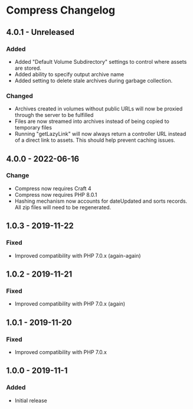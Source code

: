 # Compress Changelog

## 4.0.1 - Unreleased
### Added
- Added "Default Volume Subdirectory" settings to control where assets are stored.
- Added ability to specify output archive name
- Added setting to delete stale archives during garbage collection.
### Changed
- Archives created in volumes without public URLs will now be proxied through the server to be fulfilled
- Files are now streamed into archives instead of being copied to temporary files
- Running "getLazyLink" will now always return a controller URL instead of a direct link to assets. This should help prevent caching issues.

## 4.0.0 - 2022-06-16
### Change
- Compress now requires Craft 4
- Compress now requires PHP 8.0.1
- Hashing mechanism now accounts for dateUpdated and sorts records. All zip files will need to be regenerated.

## 1.0.3 - 2019-11-22
### Fixed
- Improved compatibility with PHP 7.0.x (again-again)

## 1.0.2 - 2019-11-21
### Fixed
- Improved compatibility with PHP 7.0.x (again)

## 1.0.1 - 2019-11-20
### Fixed
- Improved compatibility with PHP 7.0.x

## 1.0.0 - 2019-11-1
### Added
- Initial release
